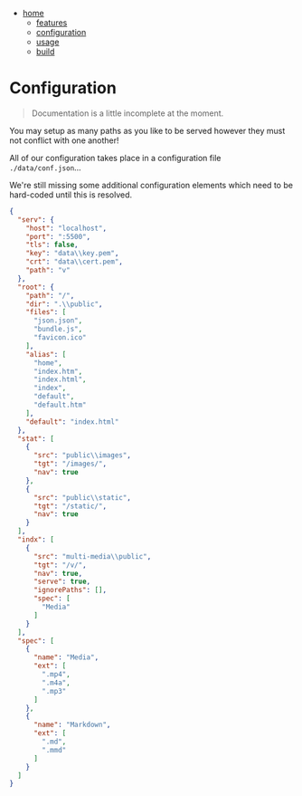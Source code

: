 [home]: ../../readme.md "github.com/tfwio/srv/readme.md"
[features]: features.md
[configuration]: configuration.md
[build]: build.md
[usage]: usage.md
<!-- []:  -->

- [home]
    - [features]
    - [configuration]
    - [usage]
    - [build]


Configuration
================

> Documentation is a little incomplete at the moment.

You may setup as many paths as you like to be served however
they must not conflict with one another!

All of our configuration takes place in a configuration file `./data/conf.json`...

We're still missing some additional configuration elements which need
to be hard-coded until this is resolved.

```json
{
  "serv": {
    "host": "localhost",
    "port": ":5500",
    "tls": false,
    "key": "data\\key.pem",
    "crt": "data\\cert.pem",
    "path": "v"
  },
  "root": {
    "path": "/",
    "dir": ".\\public",
    "files": [
      "json.json",
      "bundle.js",
      "favicon.ico"
    ],
    "alias": [
      "home",
      "index.htm",
      "index.html",
      "index",
      "default",
      "default.htm"
    ],
    "default": "index.html"
  },
  "stat": [
    {
      "src": "public\\images",
      "tgt": "/images/",
      "nav": true
    },
    {
      "src": "public\\static",
      "tgt": "/static/",
      "nav": true
    }
  ],
  "indx": [
    {
      "src": "multi-media\\public",
      "tgt": "/v/",
      "nav": true,
      "serve": true,
      "ignorePaths": [],
      "spec": [
        "Media"
      ]
    }
  ],
  "spec": [
    {
      "name": "Media",
      "ext": [
        ".mp4",
        ".m4a",
        ".mp3"
      ]
    },
    {
      "name": "Markdown",
      "ext": [
        ".md",
        ".mmd"
      ]
    }
  ]
}
```


<!-- os.O_WRONLY|os.O_CREATE|os.O_TRUNC, 0600 -->
<!-- https://github.com/d4l3k/messagediff -->
<!-- https://github.com/davecgh/go-spew -->
<!-- https://github.com/sergi/go-diff -->
<!-- https://github.com/STRML/react-grid-layout#demos -->
<!-- https://transform.now.sh/css-to-js/ -->
<!-- https://github.com/ritz078/transform-www -->
<!-- https://jsvault.com/async-parallel -->
<!-- https://github.com/Microsoft/monaco-editor-webpack-plugin -->
<!-- https://github.com/gin-contrib/secure -->






